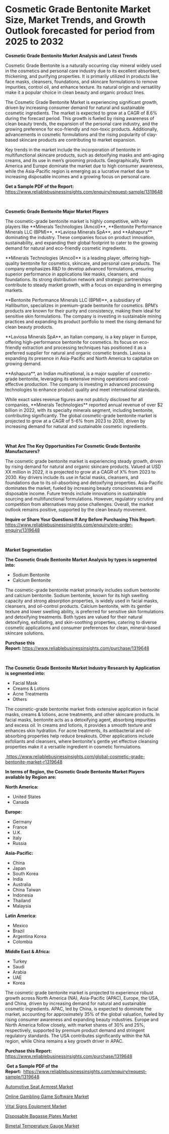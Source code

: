 <p><h1>Cosmetic Grade Bentonite Market Size, Market Trends, and Growth Outlook forecasted for period from 2025 to 2032</h1></p><p><strong>Cosmetic Grade Bentonite Market Analysis and Latest Trends</strong></p>
<p><p>Cosmetic Grade Bentonite is a naturally occurring clay mineral widely used in the cosmetics and personal care industry due to its excellent absorbent, thickening, and purifying properties. It is primarily utilized in products like face masks, cleansers, foundations, and skincare formulations to remove impurities, control oil, and enhance texture. Its natural origin and versatility make it a popular choice in clean beauty and organic product lines.</p><p>The Cosmetic Grade Bentonite Market is experiencing significant growth, driven by increasing consumer demand for natural and sustainable cosmetic ingredients. The market is expected to grow at a CAGR of 8.6% during the forecast period. This growth is fueled by rising awareness of clean beauty trends, the expansion of the personal care industry, and the growing preference for eco-friendly and non-toxic products. Additionally, advancements in cosmetic formulations and the rising popularity of clay-based skincare products are contributing to market expansion.</p><p>Key trends in the market include the incorporation of bentonite in multifunctional skincare products, such as detoxifying masks and anti-aging creams, and its use in men’s grooming products. Geographically, North America and Europe dominate the market due to high consumer awareness, while the Asia-Pacific region is emerging as a lucrative market due to increasing disposable incomes and a growing focus on personal care.</p></p>
<p><strong>Get a Sample PDF of the Report:&nbsp;</strong> <a href="https://www.reliablebusinessinsights.com/enquiry/request-sample/1319648?utm_campaign=1091&utm_medium=2&utm_source=Github&utm_content=ia&utm_term=20012025&utm_id=cosmetic-grade-bentonite">https://www.reliablebusinessinsights.com/enquiry/request-sample/1319648</a></p>
<p>&nbsp;</p>
<p><strong>Cosmetic Grade Bentonite Major Market Players</strong></p>
<p><p>The cosmetic-grade bentonite market is highly competitive, with key players like **Minerals Technologies (Amcol)**, **Bentonite Performance Minerals LLC (BPM)**, **Laviosa Minerals SpA**, and **Ashapura** dominating the industry. These companies focus on product innovation, sustainability, and expanding their global footprint to cater to the growing demand for natural and eco-friendly cosmetic ingredients.</p><p>**Minerals Technologies (Amcol)** is a leading player, offering high-quality bentonite for cosmetics, skincare, and personal care products. The company emphasizes R&D to develop advanced formulations, ensuring superior performance in applications like masks, cleansers, and foundations. Its strong distribution network and strategic partnerships contribute to steady market growth, with a focus on expanding in emerging markets.</p><p>**Bentonite Performance Minerals LLC (BPM)**, a subsidiary of Halliburton, specializes in premium-grade bentonite for cosmetics. BPM’s products are known for their purity and consistency, making them ideal for sensitive skin formulations. The company is investing in sustainable mining practices and expanding its product portfolio to meet the rising demand for clean beauty products.</p><p>**Laviosa Minerals SpA**, an Italian company, is a key player in Europe, offering high-performance bentonite for cosmetics. Its focus on eco-friendly extraction and processing techniques has positioned it as a preferred supplier for natural and organic cosmetic brands. Laviosa is expanding its presence in Asia-Pacific and North America to capitalize on growing demand.</p><p>**Ashapura**, an Indian multinational, is a major supplier of cosmetic-grade bentonite, leveraging its extensive mining operations and cost-effective production. The company is investing in advanced processing technologies to enhance product quality and meet international standards.</p><p>While exact sales revenue figures are not publicly disclosed for all companies, **Minerals Technologies** reported annual revenue of over $2 billion in 2022, with its specialty minerals segment, including bentonite, contributing significantly. The global cosmetic-grade bentonite market is projected to grow at a CAGR of 5-6% from 2023 to 2030, driven by increasing demand for natural and sustainable cosmetic ingredients.</p></p>
<p>&nbsp;</p>
<p><strong>What Are The Key Opportunities For Cosmetic Grade Bentonite Manufacturers?</strong></p>
<p><p>The cosmetic grade bentonite market is experiencing steady growth, driven by rising demand for natural and organic skincare products. Valued at USD XX million in 2022, it is projected to grow at a CAGR of X% from 2023 to 2030. Key drivers include its use in facial masks, cleansers, and foundations due to its oil-absorbing and detoxifying properties. Asia-Pacific dominates the market, fueled by increasing beauty consciousness and disposable income. Future trends include innovations in sustainable sourcing and multifunctional formulations. However, regulatory scrutiny and competition from alternatives may pose challenges. Overall, the market outlook remains positive, supported by the clean beauty movement.</p></p>
<p><strong>Inquire or Share Your Questions If Any Before Purchasing This Report:</strong> <a href="https://www.reliablebusinessinsights.com/enquiry/pre-order-enquiry/1319648?utm_campaign=1091&utm_medium=2&utm_source=Github&utm_content=ia&utm_term=20012025&utm_id=cosmetic-grade-bentonite">https://www.reliablebusinessinsights.com/enquiry/pre-order-enquiry/1319648</a></p>
<p>&nbsp;</p>
<p><strong>Market Segmentation</strong></p>
<p><strong>The Cosmetic Grade Bentonite Market Analysis by types is segmented into:</strong></p>
<p><ul><li>Sodium Bentonite</li><li>Calcium Bentonite</li></ul></p>
<p><p>The cosmetic-grade bentonite market primarily includes sodium bentonite and calcium bentonite. Sodium bentonite, known for its high swelling capacity and strong absorption properties, is widely used in facial masks, cleansers, and oil-control products. Calcium bentonite, with its gentler texture and lower swelling ability, is preferred for sensitive skin formulations and detoxifying treatments. Both types are valued for their natural detoxifying, exfoliating, and skin-soothing properties, catering to diverse cosmetic applications and consumer preferences for clean, mineral-based skincare solutions.</p></p>
<p><strong>Purchase this Report:&nbsp;</strong><a href="https://www.reliablebusinessinsights.com/purchase/1319648?utm_campaign=1091&utm_medium=2&utm_source=Github&utm_content=ia&utm_term=20012025&utm_id=cosmetic-grade-bentonite">https://www.reliablebusinessinsights.com/purchase/1319648</a></p>
<p>&nbsp;</p>
<p><strong>The Cosmetic Grade Bentonite Market Industry Research by Application is segmented into:</strong></p>
<p><ul><li>Facial Mask</li><li>Creams & Lotions</li><li>Acne Treatments</li><li>Others</li></ul></p>
<p><p>The cosmetic-grade bentonite market finds extensive application in facial masks, creams & lotions, acne treatments, and other skincare products. In facial masks, bentonite acts as a detoxifying agent, absorbing impurities and excess oil. In creams and lotions, it provides a smooth texture and enhances skin hydration. For acne treatments, its antibacterial and oil-absorbing properties help reduce breakouts. Other applications include exfoliants and cleansers, where bentonite's gentle yet effective cleansing properties make it a versatile ingredient in cosmetic formulations.</p></p>
<p><a href="https://www.reliablebusinessinsights.com/global-cosmetic-grade-bentonite-market-r1319648?utm_campaign=1091&utm_medium=2&utm_source=Github&utm_content=ia&utm_term=20012025&utm_id=cosmetic-grade-bentonite">&nbsp;https://www.reliablebusinessinsights.com/global-cosmetic-grade-bentonite-market-r1319648</a></p>
<p><strong>In terms of Region, the Cosmetic Grade Bentonite Market Players available by Region are:</strong></p>
<p>
    <p> <strong> North America: </strong>
        <ul>
            <li>United States</li>
            <li>Canada</li>
        </ul>
        </p> 
    <p> <strong> Europe: </strong>
        <ul>
            <li>Germany</li>
            <li>France</li>
            <li>U.K.</li>
            <li>Italy</li>
            <li>Russia</li>
        </ul>
        </p> 
    <p> <strong> Asia-Pacific: </strong>
        <ul>
            <li>China</li>
            <li>Japan</li>
            <li>South Korea</li>
            <li>India</li>
            <li>Australia</li>
            <li>China Taiwan</li>
            <li>Indonesia</li>
            <li>Thailand</li>
            <li>Malaysia</li>
        </ul>
        </p> 
    <p> <strong> Latin America: </strong>
        <ul>
            <li>Mexico</li>
            <li>Brazil</li>
            <li>Argentina Korea</li>
            <li>Colombia</li>
        </ul>
        </p> 
    <p> <strong> Middle East & Africa: </strong>
        <ul>
            <li>Turkey</li>
            <li>Saudi</li>
            <li>Arabia</li>
            <li>UAE</li>
            <li>Korea</li>
        </ul>
    </p>
    </p>
<p><p>The cosmetic grade bentonite market is projected to experience robust growth across North America (NA), Asia-Pacific (APAC), Europe, the USA, and China, driven by increasing demand for natural and sustainable cosmetic ingredients. APAC, led by China, is expected to dominate the market, accounting for approximately 35% of the global valuation, fueled by rising consumer awareness and expanding beauty industries. Europe and North America follow closely, with market shares of 30% and 25%, respectively, supported by premium product demand and stringent regulatory standards. The USA contributes significantly within the NA region, while China remains a key growth driver in APAC.</p></p>
<p><strong>Purchase this Report: </strong><a href="https://www.reliablebusinessinsights.com/purchase/1319648?utm_campaign=1091&utm_medium=2&utm_source=Github&utm_content=ia&utm_term=20012025&utm_id=cosmetic-grade-bentonite">https://www.reliablebusinessinsights.com/purchase/1319648</a></p>
<p>&nbsp;<strong>Get a Sample PDF of the Report:&nbsp;&nbsp;</strong><a href="https://www.reliablebusinessinsights.com/enquiry/request-sample/1319648?utm_campaign=1091&utm_medium=2&utm_source=Github&utm_content=ia&utm_term=20012025&utm_id=cosmetic-grade-bentonite">https://www.reliablebusinessinsights.com/enquiry/request-sample/1319648</a></p>
<p><strong></strong></p>
<p><p><a href="https://github.com/rosamariarocque98/Market-Research-Report-List-1/blob/main/automotive-seat-armrest-market.md?utm_campaign=1091&utm_medium=2&utm_source=Github&utm_content=ia&utm_term=20012025&utm_id=cosmetic-grade-bentonite">Automotive Seat Armrest Market</a></p><p><a href="https://github.com/suleimannichelle7/Market-Research-Report-List-1/blob/main/online-gambling-game-software-market.md?utm_campaign=1091&utm_medium=2&utm_source=Github&utm_content=ia&utm_term=20012025&utm_id=cosmetic-grade-bentonite">Online Gambling Game Software Market</a></p><p><a href="https://www.linkedin.com/pulse/vital-signs-equipment-market-trends-2025-2032-detailed-142-cagr-t2asf?utm_campaign=1091&utm_medium=2&utm_source=Github&utm_content=ia&utm_term=20012025&utm_id=cosmetic-grade-bentonite">Vital Signs Equipment Market</a></p><p><a href="https://www.linkedin.com/pulse/disposable-bagasse-plates-market-research-report-shows-impressive-37hce?utm_campaign=1091&utm_medium=2&utm_source=Github&utm_content=ia&utm_term=20012025&utm_id=cosmetic-grade-bentonite">Disposable Bagasse Plates Market</a></p><p><a href="https://www.linkedin.com/pulse/revenue-analysis-bimetal-temperature-gauge-market-projected-ln4ac?utm_campaign=1091&utm_medium=2&utm_source=Github&utm_content=ia&utm_term=20012025&utm_id=cosmetic-grade-bentonite">Bimetal Temperature Gauge Market</a></p></p>